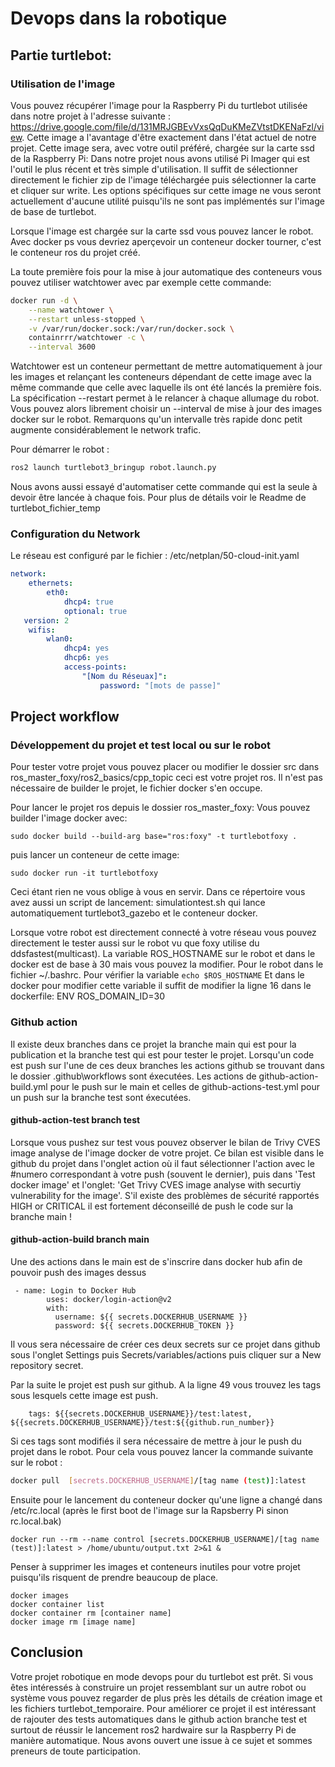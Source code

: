 # Devops dans la robotique


## Partie turtlebot:

###  Utilisation de l'image

Vous pouvez récupérer l'image pour la Raspberry Pi du turtlebot utilisée dans notre projet
à l'adresse suivante :  https://drive.google.com/file/d/131MRJGBEvVxsQqDuKMeZVtstDKENaFzl/view.
Cette image a l'avantage d'être exactement dans l'état actuel de notre projet.
Cette image sera, avec votre outil préféré, chargée sur la carte ssd de la Raspberry Pi:
Dans notre projet nous avons utilisé Pi Imager qui est l'outil le plus récent et très simple d'utilisation.
Il suffit de sélectionner directement le fichier zip de l'image téléchargée puis sélectionner la carte et cliquer sur write.
Les options spécifiques sur cette image ne vous seront actuellement d'aucune utilité puisqu'ils ne sont pas implémentés sur l'image de base de turtlebot.

Lorsque l'image est chargée sur la carte ssd vous pouvez lancer le robot.
Avec docker ps vous devriez aperçevoir un conteneur docker tourner, c'est le conteneur ros du projet créé.

La toute première fois pour la mise à jour automatique des conteneurs vous pouvez utiliser watchtower avec par exemple cette commande:
```BASH
docker run -d \
    --name watchtower \
    --restart unless-stopped \
    -v /var/run/docker.sock:/var/run/docker.sock \
    containrrr/watchtower -c \
    --interval 3600
```

Watchtower est un conteneur permettant de mettre automatiquement à jour les images et relançant les conteneurs dépendant de cette image avec la même commande que celle avec laquelle ils ont été lancés la première fois. 
La spécification --restart permet à le relancer à chaque allumage du robot.
Vous pouvez alors librement choisir un --interval de mise à jour des images docker sur le robot.
Remarquons qu'un intervalle très rapide donc petit augmente considérablement le network trafic.

Pour démarrer le robot :
```BASH
ros2 launch turtlebot3_bringup robot.launch.py
```
Nous avons aussi essayé d'automatiser cette commande qui est la seule à devoir être lancée à chaque fois.
Pour plus de détails voir le Readme de turtlebot_fichier_temp

### Configuration du Network
 
Le réseau est configuré par le fichier :
/etc/netplan/50-cloud-init.yaml
```yaml
network:
    ethernets:
        eth0:
            dhcp4: true
            optional: true
   version: 2
    wifis:
        wlan0:
            dhcp4: yes
            dhcp6: yes
            access-points:
                "[Nom du Réseuax]":
                    password: "[mots de passe]"
```

## Project workflow

### Développement du projet et test local ou sur le robot

Pour tester votre projet vous pouvez placer ou modifier le dossier src dans ros_master_foxy/ros2_basics/cpp_topic ceci est votre projet ros.
Il n'est pas nécessaire de builder le projet, le fichier docker s'en occupe.

Pour lancer le projet ros depuis le dossier ros_master_foxy: 
Vous pouvez builder l'image docker avec:
```
sudo docker build --build-arg base="ros:foxy" -t turtlebotfoxy . 
```
puis lancer un conteneur de cette image:
```
sudo docker run -it turtlebotfoxy
```
Ceci étant rien ne vous oblige à vous en servir.
Dans ce répertoire vous avez aussi un script de lancement:
simulationtest.sh qui lance automatiquement turtlebot3_gazebo et le conteneur docker.

Lorsque votre robot est directement connecté à votre réseau vous pouvez directement le tester aussi sur le robot vu que foxy utilise du ddsfastest(multicast).
La variable ROS_HOSTNAME sur le robot et dans le docker est de base à 30 mais vous pouvez la modifier.
Pour le robot dans le fichier ~/.bashrc.
Pour vérifier la variable ```echo $ROS_HOSTNAME```
Et dans le docker pour modifier cette variable il suffit de modifier la ligne 16 dans le dockerfile: ENV ROS_DOMAIN_ID=30

### Github action

Il existe deux branches dans ce projet la branche main qui est pour la publication et la branche test qui est pour tester le projet. Lorsqu'un code est push sur l'une de ces deux branches les actions github se trouvant dans le dossier .github\workflows sont éxecutées.
Les actions de github-action-build.yml pour le push sur le main et
celles de github-actions-test.yml pour un push sur la branche test sont éxecutées.

#### github-action-test branch test

Lorsque vous pushez sur test vous pouvez observer le bilan de Trivy CVES image analyse de l'image docker de votre projet.
Ce bilan est visible dans le github du projet dans l'onglet action où il faut sélectionner l'action avec le #numero correspondant à votre push (souvent le dernier),
puis dans 'Test docker image' et l'onglet: 'Get Trivy CVES image analyse with securtiy vulnerability for the image'.
S'il existe des problèmes de sécurité rapportés HIGH or CRITICAL il est fortement déconseillé de push le code sur la branche main !

#### github-action-build branch main

Une des actions dans le main est de s'inscrire dans docker hub afin de pouvoir push des images dessus
```
 - name: Login to Docker Hub
        uses: docker/login-action@v2
        with:
          username: ${{ secrets.DOCKERHUB_USERNAME }}
          password: ${{ secrets.DOCKERHUB_TOKEN }}
```
Il vous sera nécessaire de créer ces deux secrets sur ce projet dans github
sous l'onglet Settings puis Secrets/variables/actions puis cliquer sur a New repository secret.

Par la suite le projet est push sur github.
A la ligne 49 vous trouvez les tags sous lesquels cette image est push.

```
    tags: ${{secrets.DOCKERHUB_USERNAME}}/test:latest, ${{secrets.DOCKERHUB_USERNAME}}/test:${{github.run_number}}
```

Si ces tags sont modifiés il sera nécessaire de mettre à jour le push du projet dans le robot. Pour cela vous pouvez lancer la commande suivante sur le robot :
```BASH
docker pull  [secrets.DOCKERHUB_USERNAME]/[tag name (test)]:latest
```
Ensuite pour le lancement du conteneur docker qu'une ligne a changé dans /etc/rc.local (après le first boot de l'image sur la Rapsberry Pi sinon rc.local.bak)
```
docker run --rm --name control [secrets.DOCKERHUB_USERNAME]/[tag name (test)]:latest > /home/ubuntu/output.txt 2>&1 &
```
Penser à supprimer les images et conteneurs inutiles pour votre projet puisqu'ils risquent de prendre beaucoup de place.
```
docker images
docker container list
docker container rm [container name]
docker image rm [image name]
```




## Conclusion

Votre projet robotique en mode devops pour du turtlebot est prêt.
Si vous êtes intéressés à construire un projet ressemblant sur un autre robot ou système vous pouvez regarder de plus près les détails de création image et les fichiers turtlebot_temporaire.
Pour améliorer ce projet il est intéressant de rajouter des tests automatiques dans le github action branche test et surtout de réussir le lancement ros2 hardwaire sur la Raspberry Pi de manière automatique. Nous avons ouvert une issue à ce sujet et sommes preneurs de toute participation.